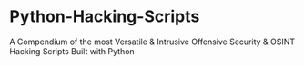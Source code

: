 # Python-Hacking-Scripts
A Compendium of the most Versatile &amp; Intrusive Offensive Security &amp; OSINT Hacking Scripts Built with Python
